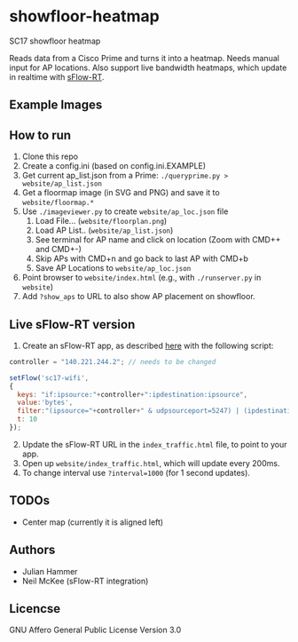 # showfloor-heatmap
SC17 showfloor heatmap

Reads data from a Cisco Prime and turns it into a heatmap. Needs manual input for AP locations. Also support live bandwidth heatmaps, which update in realtime with [sFlow-RT](http://sflow-rt.com/).

## Example Images


## How to run

1. Clone this repo
2. Create a config.ini (based on config.ini.EXAMPLE)
3. Get current ap_list.json from a Prime: `./queryprime.py > website/ap_list.json`
4. Get a floormap image (in SVG and PNG) and save it to `website/floormap.*`
5. Use `./imageviewer.py` to create `website/ap_loc.json` file
   1. Load File... (`website/floorplan.png`)
   2. Load AP List.. (`website/ap_list.json`)
   3. See terminal for AP name and click on location (Zoom with CMD++ and CMD+-)
   4. Skip APs with CMD+n and go back to last AP with CMD+b
   5. Save AP Locations to `website/ap_loc.json`
6. Point browser to `website/index.html` (e.g., with `./runserver.py` in `website`)
7. Add `?show_aps` to URL to also show AP placement on showfloor.

## Live sFlow-RT version

1. Create an sFlow-RT app, as described [here](http://sflow-rt.com/writing_applications.php) with the following script:
```javascript
controller = "140.221.244.2"; // needs to be changed

setFlow('sc17-wifi',
{
  keys: "if:ipsource:"+controller+":ipdestination:ipsource",
  value:'bytes',
  filter:"(ipsource="+controller+" & udpsourceport=5247) | (ipdestination="+controller+" & udpdestinationport=5247)",
  t: 10
});
```
2. Update the sFlow-RT URL in the `index_traffic.html` file, to point to your app.
3. Open up `website/index_traffic.html`, which will update every 200ms.
4. To change interval use `?interval=1000` (for 1 second updates).

## TODOs

* Center map (currently it is aligned left)

## Authors

* Julian Hammer
* Neil McKee (sFlow-RT integration)

## Licencse
GNU Affero General Public License Version 3.0
